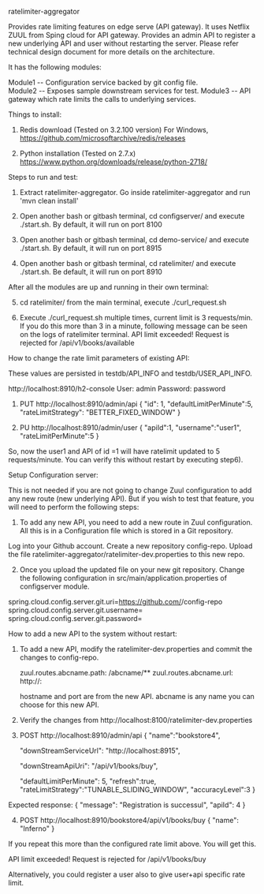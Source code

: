 ratelimiter-aggregator

Provides rate limiting features on edge serve (API gateway). It uses Netflix ZUUL from Sping cloud for API gateway.
Provides an admin API to register a new underlying API and user without restarting the server.
Please refer technical design document for more details on the architecture.

It has the following modules:

Module1 -- Configuration service backed by git config file.  
Module2 -- Exposes sample downstream services for test.
Module3 -- API gateway which rate limits the calls to underlying services. 


Things to install:

1) Redis download (Tested on 3.2.100 version)
   For Windows, https://github.com/microsoftarchive/redis/releases

2) Python installation (Tested on 2.7.x)
   https://www.python.org/downloads/release/python-2718/


Steps to run and test:

1) Extract ratelimiter-aggregator. Go inside ratelimiter-aggregator and run 'mvn clean install'
2) Open another bash or gitbash terminal, cd configserver/ and execute ./start.sh. By default, it will run on port 8100
3) Open another bash or gitbash terminal, cd demo-service/ and execute ./start.sh. By default, it will run on port 8915

4) Open another bash or gitbash terminal, cd ratelimiter/ and execute ./start.sh. Be default, it will run on port 8910

After all the modules are up and running in their own terminal:

5) cd ratelimiter/ from the main terminal, execute ./curl_request.sh

6) Execute ./curl_request.sh multiple times, current limit is 3 requests/min. If you do this more than 3 in a minute, following message can be seen on the logs of ratelimiter terminal.
API limit exceeded! Request is rejected for /api/v1/books/available


How to change the rate limit parameters of existing API:

These values are persisted in testdb/API_INFO and testdb/USER_API_INFO.

http://localhost:8910/h2-console 
User: admin
Password: password


1)	PUT http://localhost:8910/admin/api
{
	"id": 1,
	"defaultLimitPerMinute":5,
	"rateLimitStrategy": "BETTER_FIXED_WINDOW"
}

	
2)	PU http://localhost:8910/admin/user
{
  "apiId":1,
   "username":"user1",
   "rateLimitPerMinute":5
}
	
So, now the user1 and API of id =1 will have ratelimit updated to 5 requests/minute. 
You can verify this without restart by executing step6).

Setup Configuration server:

This is not needed if you are not going to change Zuul configuration to add any new route (new underlying API). But if you wish to test that feature, you will need to perform the following steps:

1)	To add any new API, you need to add a new route in Zuul configuration. All this is in a Configuration file which is stored in a Git repository.

Log into your Github account. Create a new repository config-repo. Upload the file ratelimiter-aggregator/ratelimiter-dev.properties to this new repo. 
		
2)	Once you upload the updated file on your new git repository. Change the following configuration in src/main/application.properties of configserver module.

spring.cloud.config.server.git.uri=https://github.com/<youraccountname>/config-repo
spring.cloud.config.server.git.username=<yourusername>
spring.cloud.config.server.git.password=<yourpassword>


How to add a new API to the system without restart:

1)	To add a new API, modify the ratelimiter-dev.properties and commit the changes to config-repo.
	
	zuul.routes.abcname.path: /abcname/**
	zuul.routes.abcname.url: http://<hostname>:<port>

	hostname and port are from the new API.
	abcname is any name you can choose for this new API.  
	
2)	Verify the changes from http://localhost:8100/ratelimiter-dev.properties


3)	POST http://localhost:8910/admin/api
{
	"name":"bookstore4",

	"downStreamServiceUrl": "http://localhost:8915",

	"downStreamApiUri": "/api/v1/books/buy",

	"defaultLimitPerMinute": 5,
	"refresh":true,
	"rateLimitStrategy":"TUNABLE_SLIDING_WINDOW",
	"accuracyLevel":3
}

Expected response:
{
    "message": "Registration is successul",
    "apiId": 4
}



4)	POST http://localhost:8910/bookstore4/api/v1/books/buy
{
	"name": "Inferno"
}

If you repeat this more than the configured rate limit above. You will get this.
	
API limit exceeded! Request is rejected for /api/v1/books/buy

Alternatively, you could register a user also to give user+api specific rate limit.
